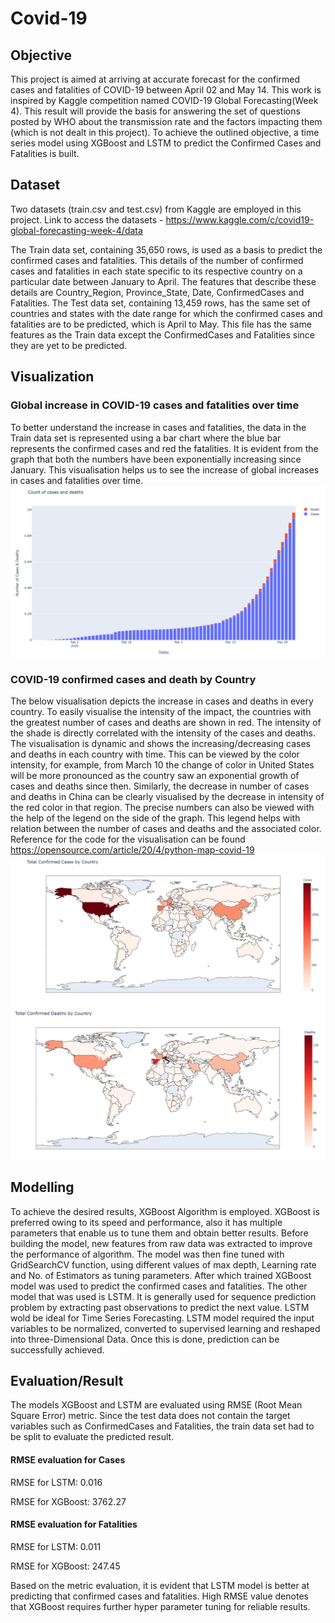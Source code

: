 # Covid-19
## Objective
This project is aimed at arriving at accurate forecast for the confirmed cases and fatalities of COVID-19 between April 02 and May 14. This work is inspired by Kaggle competition named COVID-19 Global Forecasting(Week 4). This result will provide the basis for answering the set of questions posted by WHO about the transmission rate and the factors impacting them (which is not dealt in this project). To achieve the outlined objective, a time series model using XGBoost and LSTM to predict the Confirmed Cases and Fatalities is built.

## Dataset

Two datasets (train.csv and test.csv) from Kaggle are employed in this project. Link to access the datasets - https://www.kaggle.com/c/covid19-global-forecasting-week-4/data

The Train data set, containing 35,650 rows, is used as a basis to predict the confirmed cases and fatalities. This details of the number of confirmed cases and fatalities in each state specific to its respective country on a particular date between January to April. The features that describe these details are Country_Region, Province_State, Date, ConfirmedCases and Fatalities. 
The Test data set, containing 13,459 rows, has the same set of countries and states with the date range for which the confirmed cases and fatalities are to be predicted, which is April to May. This file has the same features as the Train data except the ConfirmedCases and Fatalities since they are yet to be predicted.

## Visualization
### Global increase in COVID-19 cases and fatalities over time
To better understand the increase in cases and fatalities, the data in the Train data set is represented using a bar chart where the blue bar represents the confirmed cases and red the fatalities. It is evident from the graph that both the numbers have been exponentially increasing since January. This visualisation helps us to see the increase of global increases in cases and fatalities over time.
![](Visualization_Images/Count_of_Cases_and_Deaths.png)

### COVID-19 confirmed cases and death by Country
The below visualisation depicts the increase in cases and deaths in every country. To easily visualise the intensity of the impact, the countries with the greatest number of cases and deaths are shown in red. The intensity of the shade is directly correlated with the intensity of the cases and deaths. The visualisation is dynamic and shows the increasing/decreasing cases and deaths in each country with time. This can be viewed by the color intensity, for example, from March 10 the change of color in United States will be more pronounced as the country saw an exponential growth of cases and deaths since then. Similarly, the decrease in number of cases and deaths in China can be clearly visualised by the decrease in intensity of the red color in that region. The precise numbers can also be viewed with the help of the legend on the side of the graph. This legend helps with relation between the number of cases and deaths and the associated color. 
Reference for the code for the visualisation can be found https://opensource.com/article/20/4/python-map-covid-19
![](Visualization_Images/Confirmed_Cases.png)
![](Visualization_Images/Confirmed_Deaths.png)

## Modelling

To achieve the desired results, XGBoost Algorithm is employed. XGBoost is preferred owing to its speed and performance, also it has multiple parameters that enable us to tune them and obtain better results. Before building the model, new features from raw data was extracted to improve the performance of algorithm. The model was then fine tuned with GridSearchCV function, using different values of max depth, Learning rate and No. of Estimators as tuning parameters. After which trained XGBoost model was used to predict the confirmed cases and fatalities. 
The other model that was used is LSTM. It is generally used for sequence prediction problem by extracting past observations to predict the next value. LSTM wold be ideal for Time Series Forecasting. LSTM model required the input variables to be normalized, converted to supervised learning and reshaped into three-Dimensional Data. Once this is done, prediction can be successfully achieved. 

## Evaluation/Result

The models XGBoost and LSTM are evaluated using RMSE (Root Mean Square Error) metric. Since the test data does not contain the target variables such as ConfirmedCases and Fatalities, the train data set had to be split to evaluate the predicted result. 
#### RMSE evaluation for Cases
RMSE for LSTM: 0.016

RMSE for XGBoost: 3762.27
#### RMSE evaluation for Fatalities
RMSE for LSTM: 0.011

RMSE for XGBoost: 247.45

Based on the metric evaluation, it is evident that LSTM model is better at predicting that confirmed cases and fatalities. High RMSE value denotes that XGBoost requires further hyper parameter tuning for reliable results. 


